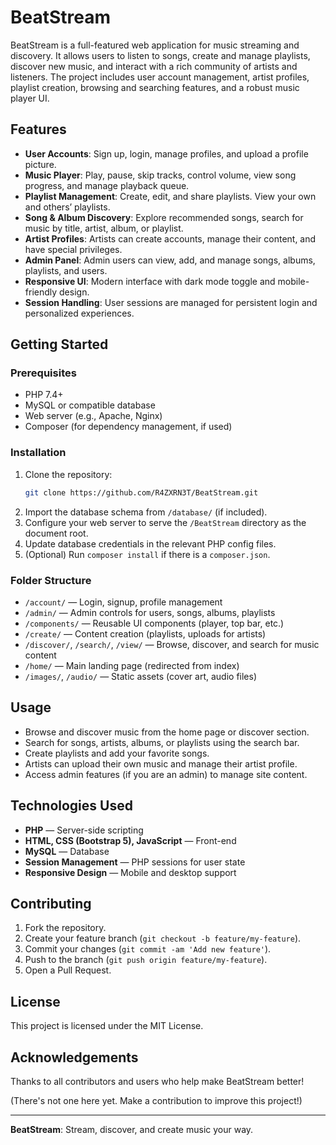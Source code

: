 # BeatStream

BeatStream is a full-featured web application for music streaming and discovery. It allows users to listen to songs,
create and manage playlists, discover new music, and interact with a rich community of artists and listeners. The
project includes user account management, artist profiles, playlist creation, browsing and searching features, and a
robust music player UI.

## Features

- **User Accounts**: Sign up, login, manage profiles, and upload a profile picture.
- **Music Player**: Play, pause, skip tracks, control volume, view song progress, and manage playback queue.
- **Playlist Management**: Create, edit, and share playlists. View your own and others’ playlists.
- **Song & Album Discovery**: Explore recommended songs, search for music by title, artist, album, or playlist.
- **Artist Profiles**: Artists can create accounts, manage their content, and have special privileges.
- **Admin Panel**: Admin users can view, add, and manage songs, albums, playlists, and users.
- **Responsive UI**: Modern interface with dark mode toggle and mobile-friendly design.
- **Session Handling**: User sessions are managed for persistent login and personalized experiences.

## Getting Started

### Prerequisites

- PHP 7.4+
- MySQL or compatible database
- Web server (e.g., Apache, Nginx)
- Composer (for dependency management, if used)

### Installation

1. Clone the repository:
   ```bash
   git clone https://github.com/R4ZXRN3T/BeatStream.git
   ```
2. Import the database schema from `/database/` (if included).
3. Configure your web server to serve the `/BeatStream` directory as the document root.
4. Update database credentials in the relevant PHP config files.
5. (Optional) Run `composer install` if there is a `composer.json`.

### Folder Structure

- `/account/` — Login, signup, profile management
- `/admin/` — Admin controls for users, songs, albums, playlists
- `/components/` — Reusable UI components (player, top bar, etc.)
- `/create/` — Content creation (playlists, uploads for artists)
- `/discover/`, `/search/`, `/view/` — Browse, discover, and search for music content
- `/home/` — Main landing page (redirected from index)
- `/images/`, `/audio/` — Static assets (cover art, audio files)

## Usage

- Browse and discover music from the home page or discover section.
- Search for songs, artists, albums, or playlists using the search bar.
- Create playlists and add your favorite songs.
- Artists can upload their own music and manage their artist profile.
- Access admin features (if you are an admin) to manage site content.

## Technologies Used

- **PHP** — Server-side scripting
- **HTML, CSS (Bootstrap 5), JavaScript** — Front-end
- **MySQL** — Database
- **Session Management** — PHP sessions for user state
- **Responsive Design** — Mobile and desktop support

## Contributing

1. Fork the repository.
2. Create your feature branch (`git checkout -b feature/my-feature`).
3. Commit your changes (`git commit -am 'Add new feature'`).
4. Push to the branch (`git push origin feature/my-feature`).
5. Open a Pull Request.

## License

This project is licensed under the MIT License.

## Acknowledgements

Thanks to all contributors and users who help make BeatStream better!

(There's not one here yet. Make a contribution to improve this project!)

---

**BeatStream**: Stream, discover, and create music your way.
